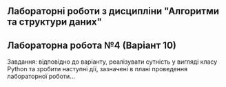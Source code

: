 ## Лабораторні роботи з дисципліни "Алгоритми та структури даних"
## Лабораторна робота №4 (Варіант 10)
Завдання: відповідно до варіанту, реалізувати сутність у вигляді класу Python та зробити наступні дії, зазначені в плані проведення лабораторної роботи...